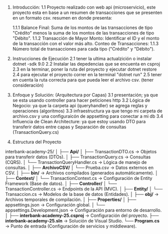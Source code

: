 1. Introducción:
    1.1 Proyecto realizado con web api (microservicio), este proyecto esta en base a un resumen de transacciones que se presenten en un formato csv. resumen en donde presenta:

    1.1.1 Balance Final:
                Suma de los montos de las transacciones de tipo "Crédito" menos la suma de los montos de las transacciones de tipo "Débito".
    1.1.2 Transacción de Mayor Monto:
                Identificar el ID y el monto de la transacción con el valor más alto.
                Conteo de Transacciones:
    1.1.3 Número total de transacciones para cada tipo ("Crédito" y "Débito").

2. Instrucciones de Ejecución
  2.1 tener la ultima actualzición o instalar dotnet -sdk 9.0
  2.2 Instalar las depedencias que se encuenta en csproj
  2.3 en la terminar, poner la ruta del proyecto y ejecutar dotnet restore
  2.4 para ejecutar el proyecto correr en la terminal "dotnet run"
  2.5 tener en cuenta la ruta correcta para que pueda leer el archivo csv. (tener consideración)

3. Enfoque y Solución: (Arquitectura por Capas)
  3.1 presentación; ya que se esta usando controller para hacer peticiones http
  3.2 Lógica de Negocio: ya que la carpeta api (queryhandler) se agrega reglas y operaciones (algoritmos)
  3.3 infraestructura ya que tengo mi carpeta de archivo.csv y una configuraicón de appsetting para conectar a mi db
  3.4 Influencia de Clean Architecture: ya que estoy usando DTO  para transferir datos entre capas y Separación de consultas (TransactionQuery.cs)

4. Estructura del Proyecto

interbank-academy-25/
│
├── **Api/**
│   ├── TransactionDTO.cs            → Objetos para transferir datos (DTOs).
│   ├── TransactionQuery.cs          → Consultas (CQRS).
│   └── TransactionQueryHandler.cs   → Lógica de manejo de consultas.
│
├── **ArchivoCSV/**
│   └── Prueba.csv                   → Datos externos en CSV.
│
├── **bin/**                         → Archivos compilados (generados automáticamente).
│
├── **Context/**
│   └── TransactionContext.cs        → Configuración de Entity Framework (Base de datos).
│
├── **Controller/**
│   └── TransactionController.cs     → Endpoints de la API (MVC).
│
├── **Entity/**
│   └── Transaccion.cs               → Modelos de la base de datos (Entidades).
│
├── **obj/**                         → Archivos temporales de compilación.
│
├── **Properties/**
│   ├── appsettings.json             → Configuración global.
│   └── appsettings.Development.json → Configuración para entorno de desarrollo.
│
├── **interbank-academy-25.csproj**  → Configuración del proyecto.
├── **interbank-academy-25.sln**     → Solución de Visual Studio.
└── **Program.cs**                   → Punto de entrada (Configuración de servicios y middleware).
